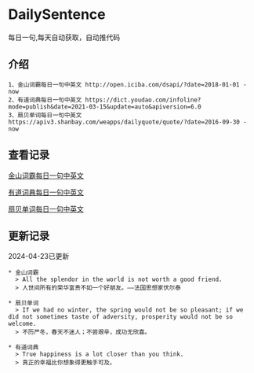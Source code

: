 # DailySentence

每日一句,每天自动获取，自动推代码

## 介绍

```
1、金山词霸每日一句中英文 http://open.iciba.com/dsapi/?date=2018-01-01 - now
2、有道词典每日一句中英文 https://dict.youdao.com/infoline?mode=publish&date=2021-03-15&update=auto&apiversion=6.0
3、扇贝单词每日一句中英文 https://apiv3.shanbay.com/weapps/dailyquote/quote/?date=2016-09-30 - now
```

## 查看记录

[金山词霸每日一句中英文](./data/iciba/)

[有道词典每日一句中英文](./data/youdao/)

[扇贝单词每日一句中英文](./data/shanbay/)

## 更新记录
2024-04-23已更新 
```
* 金山词霸
  > All the splendor in the world is not worth a good friend.
  > 人世间所有的荣华富贵不如一个好朋友。——法国思想家伏尔泰

* 扇贝单词
  > If we had no winter, the spring would not be so pleasant; if we did not sometimes taste of adversity, prosperity would not be so welcome.
  > 不历严冬，春天不迷人；不尝艰辛，成功无欣喜。

* 有道词典
  > True happiness is a lot closer than you think.
  > 真正的幸福比你想象得更触手可及。

```
